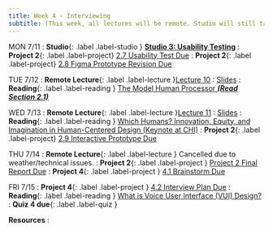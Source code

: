 ```yaml
---
title: Week 4 - Interviewing
subtitle: (This week, all lectures will be remote. Studio will still take place in-person.)
---
```


MON 7/11
: **Studio**{: .label .label-studio } [**Studio 3: Usability Testing**](#)
: **Project 2**{: .label .label-project} [2.7 Usability Test Due](https://docs.google.com/document/d/1jBpAAl-n5CD9RQ80euJtm-HOQG5-b4oIVtJtV0JLbHU/edit#heading=h.t0wuibm0j7wh)
: **Project 2**{: .label .label-project} [2.8 Figma Prototype Revision Due](https://docs.google.com/document/d/1jBpAAl-n5CD9RQ80euJtm-HOQG5-b4oIVtJtV0JLbHU/edit#heading=h.lqnva0hlo85q)


TUE 7/12
: **Remote Lecture**{: .label .label-lecture }[Lecture 10](https://bcourses.berkeley.edu/courses/1515859/external_tools/78985)
  : [Slides](https://drive.google.com/drive/folders/1QaZaZay39VsE3DDVGFWscu2TYw-M21s2?usp=sharing)
: **Reading**{: .label .label-reading } [The Model Human Processor **_(Read Section 2.1)_**](https://drive.google.com/file/d/1nyEJi3EVMs7AONeO1zUbmHCvHsaXvbTd/view?usp=sharing)

WED 7/13
: **Remote Lecture**{: .label .label-lecture }[Lecture 11](https://bcourses.berkeley.edu/courses/1515859/external_tools/78985)
: [Slides](https://drive.google.com/drive/folders/1QaZaZay39VsE3DDVGFWscu2TYw-M21s2?usp=sharing)
: **Reading**{: .label .label-reading } [Which Humans? Innovation, Equity, and Imagination in Human-Centered Design (Keynote at CHI)](https://www.youtube.com/watch?v=kDcz44ifdQw)
: **Project 2**{: .label .label-project} [2.9 Interactive Prototype Due](https://docs.google.com/document/d/1jBpAAl-n5CD9RQ80euJtm-HOQG5-b4oIVtJtV0JLbHU/edit#heading=h.e7n16pghvnnh)

THU 7/14
: **Remote Lecture**{: .label .label-lecture } Cancelled due to weather/technical issues.
: **Project 2**{: .label .label-project } [Project 2 Final Report Due](https://docs.google.com/document/d/1jBpAAl-n5CD9RQ80euJtm-HOQG5-b4oIVtJtV0JLbHU/edit#heading=h.jkpnhpb9btea)
: **Project 4**{: .label .label-project } [4.1 Brainstorm Due](https://docs.google.com/document/d/1EXzERZ7lBEhtPJg8pLuv9EcLn-JCeEzRtZX8mVKX2HU/edit#heading=h.3w0z2yjoskzq)

FRI 7/15
: **Project 4**{: .label .label-project } [4.2 Interview Plan Due](https://docs.google.com/document/d/1EXzERZ7lBEhtPJg8pLuv9EcLn-JCeEzRtZX8mVKX2HU/edit#heading=h.3w0z2yjoskzq)
: **Reading**{: .label .label-reading } [What is Voice User Interface (VUI) Design?](https://www.kathrynsadler.com/vui-design)
: **Quiz 4 due**{: .label .label-quiz }

**Resources**
: 
